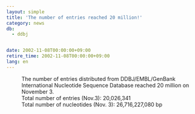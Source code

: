 ```yaml
---
layout: simple
title: 'The number of entries reached 20 million!'
category: news
db:
  - ddbj


date: 2002-11-08T00:00:00+09:00
retire_time: 2002-11-08T00:00:00+09:00
lang: en
---
```


<dd>The number of entries distributed from DDBJ/EMBL/GenBank International Nucleotide Sequence Database reached 20 million on November 3.<br>
<dd>Total number of entries (Nov.3): 20,026,341<br>
<dd>Total number of nucleotides (Nov. 3): 26,716,227,080 bp</dd>
</dd>
</dd>
